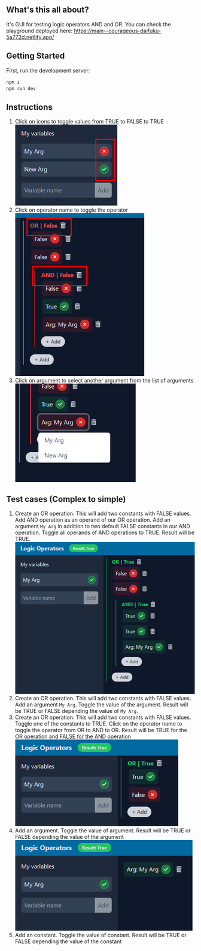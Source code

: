 ## What's this all about?
It's GUI for testing logic operators AND and OR.
You can check the playground deployed here: https://main--courageous-daifuku-5a772d.netlify.app/

## Getting Started

First, run the development server:

```bash
npm i
npm run dev
```

## Instructions
1. Click on icons to toggle values from TRUE to FALSE to TRUE
![Test case](./docs/Screenshot_10.png)
1. Click on operator name to toggle the operator
![Test case](./docs/Screenshot_11.png)
2. Click on argument to select another argument from the list of arguments
![Test case](./docs/Screenshot_12.png)

## Test cases (Complex to simple)
1. Create an OR operation. This will add two constants with FALSE values. Add AND operation as an operand of our OR operation. Add an argument `My Arg` in addition to two default FALSE constants in our AND operation. Toggle all operands of AND operations to TRUE. Result will be TRUE.
![Test case](./docs/Screenshot_7.png)
1. Create an OR operation. This will add two constants with FALSE values. Add an argument `My Arg`. Toggle the value of the argument. Result will be TRUE or FALSE depending the value of `My Arg`.
1. Create an OR operation. This will add two constants with FALSE values. Toggle one of the constants to TRUE. Click on the operator name to toggle the operator from OR to AND to OR. Result will be TRUE for the OR operation and FALSE for the AND operation
![Test case](./docs/Screenshot_8.png)
1. Add an argument. Toggle the value of argument. Result will be TRUE or FALSE depending the value of the argument
![Test case](./docs/Screenshot_9.png)
1. Add an constant. Toggle the value of constant. Result will be TRUE or FALSE depending the value of the constant
